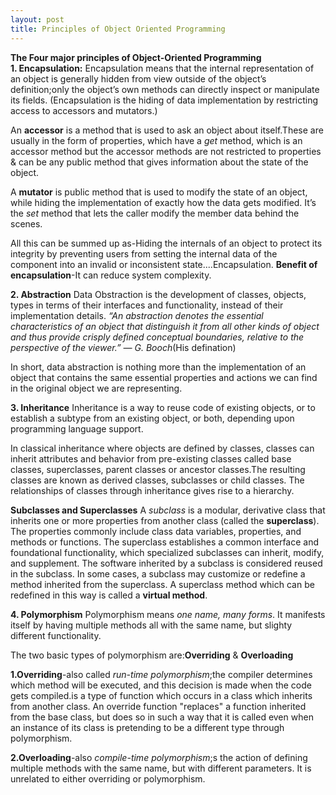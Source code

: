 ```yaml
---
layout: post
title: Principles of Object Oriented Programming
---
```

**The Four major principles of Object-Oriented Programming**<br/>
**1. Encapsulation:**
Encapsulation means that the internal representation of an object is generally hidden from view outside of the object’s definition;only the object’s own methods can directly inspect or manipulate its fields.
(Encapsulation is the hiding of data implementation by restricting access to accessors and mutators.)

An **accessor** is a method that is used to ask an object about itself.These are usually in the form of properties, which have a *get* method, which is an accessor method but the accessor methods are not restricted to properties & can be any public method that gives information about the state of the object.

A **mutator** is public method that is used to modify the state of an object, while hiding the implementation of exactly how the data gets modified. It’s the *set* method that lets the caller modify the member data behind the scenes.

All this can be summed up as-Hiding the internals of an object to protect its integrity by preventing users from setting the internal data of the component into an invalid or inconsistent state....Encapsulation.
**Benefit of encapsulation**-It can reduce system complexity.

**2. Abstraction**
Data Obstraction is the development of classes, objects, types in terms of their interfaces and functionality, instead of their implementation details.
*“An abstraction denotes the essential characteristics of an object that distinguish it from all other kinds of object and thus provide crisply defined conceptual boundaries, relative to the perspective of the viewer.” — G. Booch*(His defination)

In short, data abstraction is nothing more than the implementation of an object that contains the same essential properties and actions we can find in the original object we are representing.

**3. Inheritance**
Inheritance is a way to reuse code of existing objects, or to establish a subtype from an existing object, or both, depending upon programming language support.

In classical inheritance where objects are defined by classes, classes can inherit attributes and behavior from pre-existing classes called base classes, superclasses, parent classes or ancestor classes.The resulting classes are known as derived classes, subclasses or child classes. The relationships of classes through inheritance gives rise to a hierarchy. 

**Subclasses and Superclasses**
A *subclass* is a modular, derivative class that inherits one or more properties from another class (called the **superclass**). The properties commonly include class data variables, properties, and methods or functions. The superclass establishes a common interface and foundational functionality, which specialized subclasses can inherit, modify, and supplement. The software inherited by a subclass is considered reused in the subclass.
In some cases, a subclass may customize or redefine a method inherited from the superclass. A superclass method which can be redefined in this way is called a **virtual method**.

**4. Polymorphism**
Polymorphism means *one name, many forms*. It manifests itself by having multiple methods all with the same name, but
slighty different functionality.

The two basic types of polymorphism are:**Overriding** & **Overloading**

**1.Overriding**-also called *run-time polymorphism*;the compiler determines which method will be executed, and this decision is made when the code gets compiled.is a type of function which occurs in a class which inherits from another class. An override function "replaces" a function inherited from the base class, but does so in such a way that it is called even when an instance of its class is pretending to be a different type through polymorphism.

**2.Overloading**-also *compile-time polymorphism*;s the action of defining multiple methods with the same name, but with different parameters. It is unrelated to either overriding or polymorphism.
